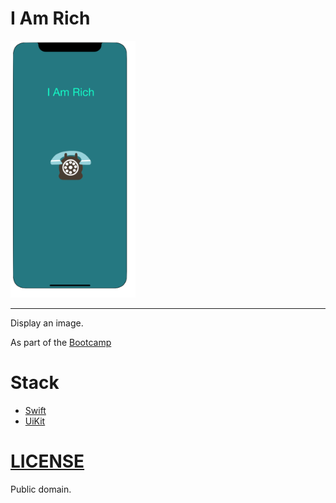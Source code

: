 # I Am Rich

<img src="preview-iphone11.png" alt="preview-iphone11" width="200"/>

---

Display an image.

As part of the [Bootcamp](https://www.udemy.com/share/101WsW3@yktJHalVtYY-9E6kEsjzpOJK-IJHOKqcOUt2hZ1IsfahqOLfZzzxDtUwFjIfl-2fig==/)

# Stack

- [Swift](https://www.swift.org)
- [UiKit](https://developer.apple.com/documentation/uikit)

# [LICENSE](./license.md)

Public domain.
